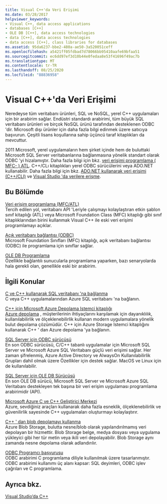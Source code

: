 ```yaml
---
title: Visual C++'da Veri Erişimi
ms.date: 03/28/2017
helpviewer_keywords:
- Visual C++, data access applications
- databases [C++]
- OLE DB [C++], data access technologies
- data [C++], data access technologies
- data access [C++], class libraries for databases
ms.assetid: 95da6237-bbe2-480a-ae50-3a520051ceff
ms.openlocfilehash: a5421ff05fdbad7d78066bb95410aafe69bfaa51
ms.sourcegitcommit: ec6dd97ef3d10b44e0fedaa8e53f41696f49ac7b
ms.translationtype: MT
ms.contentlocale: tr-TR
ms.lasthandoff: 08/25/2020
ms.locfileid: "88836958"
---
```

# <a name="data-access-in-visual-c"></a>Visual C++'da Veri Erişimi

Neredeyse tüm veritabanı ürünleri, SQL ve NoSQL, yerel C++ uygulamaları için bir arabirim sağlar. Endüstri standardı arabirimi, tüm büyük SQL veritabanı ürünleri ve birçok NoSQL ürünü tarafından desteklenen ODBC 'dir. Microsoft dışı ürünler için daha fazla bilgi edinmek üzere satıcıya başvurun. Çeşitli lisans koşullarına sahip üçüncü taraf kitaplıkları da mevcuttur.

2011 Microsoft, yerel uygulamaların hem şirket içinde hem de buluttaki Microsoft SQL Server veritabanlarına bağlanmasına yönelik standart olarak ODBC 'yi hizalamıştır. Daha fazla bilgi için bkz. [veri erişimi programlama \( MFC- \) ATL](data-access-programming-mfc-atl.md). C++/CLı kitaplıkları yerel ODBC sürücülerini veya ADO.NET kullanabilir. Daha fazla bilgi için bkz. [ADO.NET kullanarak veri erişimi (C++/CLI)](../dotnet/data-access-using-adonet-cpp-cli.md) ve [Visual Studio 'da verilere erişme](/visualstudio/data-tools/accessing-data-in-visual-studio).

## <a name="in-this-section"></a>Bu Bölümde

[Veri erişim programlama (MFC/ATL)](data-access-programming-mfc-atl.md)<br/>
Tercih edilen yol, veritabanı API 'Leriyle çalışmayı kolaylaştıran etkin şablon sınıf kitaplığı (ATL) veya Microsoft Foundation Class (MFC) kitaplığı gibi sınıf kitaplıklarından birini kullanmak Visual C++ ile eski veri erişimi programlamayı açıklar.

[Açık veritabanı bağlantısı (ODBC)](odbc/open-database-connectivity-odbc.md)<br/>
Microsoft Foundation Sınıfları (MFC) kitaplığı, açık veritabanı bağlantısı (ODBC) ile programlama için sınıflar sağlar.

[OLE DB Programlama](oledb/ole-db-programming.md)<br/>
Özellikle bağlantılı sunucularla programlama yaparken, bazı senaryolarda hala gerekli olan, genellikle eski bir arabirim.

## <a name="related-topics"></a>İlgili Konular

[C ve C++ kullanarak SQL veritabanı 'na bağlanma](/azure/sql-database/sql-database-develop-cplusplus-simple)<br/>
C veya C++ uygulamalarından Azure SQL veritabanı 'na bağlanın.

[C++ için Microsoft Azure Depolama Istemci kitaplığı](https://github.com/Azure/azure-storage-cpp)<br/>
[Azure depolama](/azure/storage/common/storage-introduction) , müşterilerinin ihtiyaçlarını karşılamak için dayanıklılık, kullanılabilirlik ve ölçeklenebilirlik kullanan modern uygulamalara yönelik bulut depolama çözümüdür. C++ için Azure Storage Istemci kitaplığını kullanarak C++ ' dan Azure depolama 'ya bağlanın.

[SQL Server için ODBC sürücüsü](/sql/connect/odbc/microsoft-odbc-driver-for-sql-server)<br/>
En son ODBC sürücüsü, C/C++ tabanlı uygulamalar için Microsoft SQL Server ve Microsoft Azure SQL Veritabanı güçlü veri erişimi sağlar. Her zaman şifrelenmiş, Azure Active Directory ve AlwaysOn Kullanılabilirlik Grupları dahil olmak üzere Özellikler için destek sağlar. MacOS ve Linux için de kullanılabilir.

[SQL Server için OLE DB Sürücüsü](/sql/connect/oledb/oledb-driver-for-sql-server)<br/>
En son OLE DB sürücü, Microsoft SQL Server ve Microsoft Azure SQL Veritabanı destekleyen tek başına bir veri erişim uygulaması programlama arabirimidir (API).

[Microsoft Azure C ve C++ Geliştirici Merkezi](https://azure.microsoft.com/develop/cpp/)<br/>
Azure, sevdiğiniz araçları kullanarak daha fazla esneklik, ölçeklenebilirlik ve güvenilirlik sayesinde C++ uygulamaları oluşturmayı kolaylaştırır.

[C++ ' dan blob depolamayı kullanma](/azure/storage/storage-c-plus-plus-how-to-use-blobs)<br/>
Azure Blob Storage, bulutta nesne/blob olarak yapılandırılmamış veri depolayan bir hizmettir. Blob Storage belge, medya dosyası veya uygulama yükleyici gibi her tür metin veya ikili veri depolayabilir. Blob Storage aynı zamanda nesne depolama olarak adlandırılır.

[ODBC Programcı başvurusu](/sql/odbc/reference/odbc-programmer-s-reference)<br/>
ODBC arabirimi C programlama diliyle kullanılmak üzere tasarlanmıştır. ODBC arabirimi kullanımı üç alanı kapsar: SQL deyimleri, ODBC işlev çağrıları ve C programlama.

## <a name="see-also"></a>Ayrıca bkz.

[Visual Studio’da C++](../overview/visual-cpp-in-visual-studio.md)
